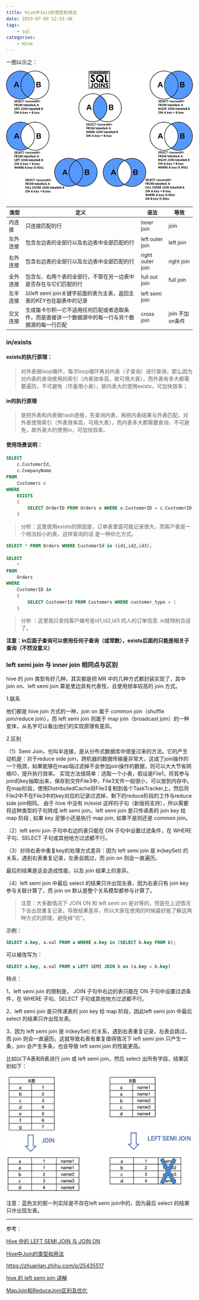 ```yaml
---
title: Hive中Join的类型和用法
date: 2019-07-09 12:33:48
tags: 
    - sql
categories: 
    - Hive
---
```


一图以示之：



![join-all](https://raw.githubusercontent.com/gofreehj/BigData/master/Hive/images/join-all.jpg)

| 类型     | 定义                                                         | 语法             | 等效            |
| -------- | ------------------------------------------------------------ | ---------------- | --------------- |
| 内连接   | 只连接匹配的行                                               | inner join       | join            |
| 左外连接 | 包含左边表的全部行以及右边表中全部匹配的行                   | left outer join  | left join       |
| 右外连接 | 包含右边表的全部行以及左边表中全部匹配的行                   | right outer join | right join      |
| 全外连接 | 包含左、右两个表的全部行，不管在另一边表中是否存在与它们匹配的行 | full out join    | full join       |
| 左半连接 | 以left semi join关键字前面的表为主表，返回主表的KEY也在副表中的记录 | left semi join   |                 |
| 交叉连接 | 生成笛卡尔积—它不适用任何匹配或者选取条件，而是直接讲一个数据源中的每一行与另个数据源的每一行匹配 | cross join       | join 不加on条件 |

### in/exists 

#### exists的执行原理：

> 对外表做loop循环，每次loop循环再对内表（子查询）进行查询，那么因为对内表的查询使用的索引（内表效率高，故可用大表），而外表有多大都需要遍历，不可避免（尽量用小表），故内表大的使用exists，可加快效率；

#### in的执行原理

> 是把外表和内表做hash连接，先查询内表，再把内表结果与外表匹配，对外表使用索引（外表效率高，可用大表），而内表多大都需要查询，不可避免，故外表大的使用in，可加快效率。

#### 使用场景说明：
```sql
SELECT
	c.CustomerId,
	c.CompanyName
FROM
	Customers c
WHERE
	EXISTS
	(
		SELECT OrderID FROM Orders o WHERE o.CustomerID = c.CustomerID
	)
```

> 分析：这里使用exists的原因是，订单表里面可能记录很大，而客户表是一个相当较小的表，这样查询的话 是一种优化方式。

```sql
SELECT * FROM Orders WHERE CustomerId in (id1,id2,id3);

SELECT
	*
FROM
	Orders
WHERE
	CustomerID in 
	(
		SELECT CustomerId FROM Customers WHERE customer_type = 1
	)	
```

> 分析 ：这里我只查找客户编号是id1,id2,id3 的人的订单信息.  in就特别合适了。

**注意：in后面子查询可以使用任何子查询（或常数），exists后面的只能是相关子查询（不然没意义）**



### left semi join 与 inner join 相同点与区别

hive 的 join 类型有好几种，其实都是把 MR 中的几种方式都封装实现了，其中 join on、left semi join 算是里边具有代表性，且使用频率较高的 join 方式。

1.联系

他们都是 hive join 方式的一种，join on 属于 common join（shuffle join/reduce join），而 left semi join 则属于 map join（broadcast join）的一种变体，从名字可以看出他们的实现原理有差异。

2.区别

（1）Semi Join，也叫半连接，是从分布式数据库中借鉴过来的方法。它的产生动机是：对于reduce side join，跨机器的数据传输量非常大，这成了join操作的一个瓶颈，如果能够在map端过滤掉不会参加join操作的数据，则可以大大节省网络IO，提升执行效率。
实现方法很简单：选取一个小表，假设是File1，将其参与join的key抽取出来，保存到文件File3中，File3文件一般很小，可以放到内存中。在map阶段，使用DistributedCache将File3复制到各个TaskTracker上，然后将File2中不在File3中的key对应的记录过滤掉，剩下的reduce阶段的工作与reduce side join相同。
由于 hive 中没有 in/exist 这样的子句（新版将支持），所以需要将这种类型的子句转成 left semi join。left semi join 是只传递表的 join key 给 map 阶段 , 如果 key 足够小还是执行 map join, 如果不是则还是 common join。

（2）left semi join 子句中右边的表只能在 ON 子句中设置过滤条件，在 WHERE 子句、SELECT 子句或其他地方过滤都不行。

（3）对待右表中重复key的处理方式差异：因为 left semi join 是 in(keySet) 的关系，遇到右表重复记录，左表会跳过，而 join on 则会一直遍历。

最后的结果是这会造成性能，以及 join 结果上的差异。

（4）left semi join 中最后 select 的结果只许出现左表，因为右表只有 join key 参与关联计算了，而 join on 默认是整个关系模型都参与计算了。

> 注意：大多数情况下 JOIN ON 和 left semi on 是对等的，但是在上述情况下会出现重复记录，导致结果差异，所以大家在使用的时候最好能了解这两种方式的原理，避免掉“坑”。



示例：

```sql
SELECT a.key, a.val FROM a WHERE a.key in (SELECT b.key FROM b);
```

可以被改写为：

 ```sql
SELECT a.key, a.val FROM a LEFT SEMI JOIN b on (a.key = b.key)
 ```

特点：

1、left semi join 的限制是， JOIN 子句中右边的表只能在 ON 子句中设置过滤条件，在 WHERE 子句、SELECT 子句或其他地方过滤都不行。

2、left semi join 是只传递表的 join key 给 map 阶段，因此left semi join 中最后 select 的结果只许出现左表。

3、因为 left semi join 是 in(keySet) 的关系，遇到右表重复记录，左表会跳过，而 join 则会一直遍历。这就导致右表有重复值得情况下 left semi join 只产生一条，join 会产生多条，也会导致 left semi join 的性能更高。 

比如以下A表和B表进行 join 或 left semi join，然后 select 出所有字段，结果区别如下：

![left_smi_join](https://raw.githubusercontent.com/gofreehj/BigData/master/Hive/images/left_smi_join.jpg)

注意：蓝色叉的那一列实际是不存在left semi join中的，因为最后 select 的结果只许出现左表。

 

---

参考：

[Hive 中的 LEFT SEMI JOIN 与 JOIN ON](https://www.cnblogs.com/wqbin/p/11023008.html)

[Hive中Join的类型和用法](https://www.cnblogs.com/liupengpengg/p/7908274.html)

https://zhuanlan.zhihu.com/p/25435517

[hive 的 left semi join 讲解](https://blog.csdn.net/happyrocking/article/details/79885071)

[MapJoin和ReduceJoin区别及优化](https://blog.csdn.net/qq_17776287/article/details/78567514)